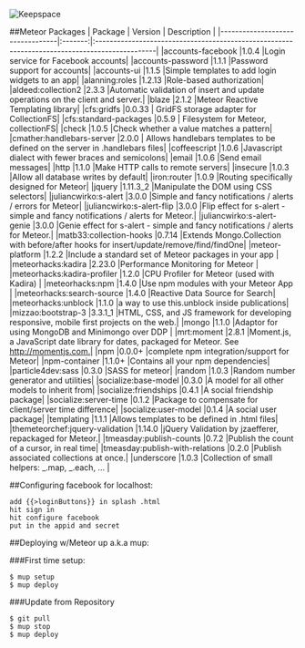 ![Keepspace](http://i.imgur.com/sYK8xa8.png)


##Meteor Packages
| Package                         | Version | Description |
|---------------------------------|:-------:|:----------------------------------------------------------------------------------------------|
|accounts-facebook                |1.0.4    |Login service for Facebook accounts|
|accounts-password                |1.1.1    |Password support for accounts|
|accounts-ui                      |1.1.5    |Simple templates to add login widgets to an app|
|alanning:roles                   |1.2.13   |Role-based authorization|
|aldeed:collection2               |2.3.3    |Automatic validation of insert and update operations on the client and server.|
|blaze                            |2.1.2    |Meteor Reactive Templating library|
|cfs:gridfs                       |0.0.33   |  GridFS storage adapter for CollectionFS|
|cfs:standard-packages            |0.5.9    |  Filesystem for Meteor, collectionFS|
|check                            |1.0.5    |Check whether a value matches a pattern|
|cmather:handlebars-server        |2.0.0    |  Allows handlebars templates to be defined on the server in .handlebars files|
|coffeescript                     |1.0.6    |Javascript dialect with fewer braces and semicolons|
|email                            |1.0.6    |Send email messages|
|http                             |1.1.0    |Make HTTP calls to remote servers|
|insecure                         |1.0.3    |Allow all database writes by default|
|iron:router                      |1.0.9    |Routing specifically designed for Meteor|
|jquery                           |1.11.3_2 |Manipulate the DOM using CSS selectors|
|juliancwirko:s-alert             |3.0.0    |Simple and fancy notifications / alerts / errors for Meteor|
|juliancwirko:s-alert-flip        |3.0.0    |Flip effect for s-alert - simple and fancy notifications / alerts for Meteor.|
|juliancwirko:s-alert-genie       |3.0.0    |Genie effect for s-alert - simple and fancy notifications / alerts for Meteor.|
|matb33:collection-hooks          |0.7.14   |Extends Mongo.Collection with before/after hooks for insert/update/remove/find/findOne| 
|meteor-platform                  |1.2.2    |Include a standard set of Meteor packages in your app |
|meteorhacks:kadira               |2.23.0   |Performance Monitoring for Meteor |
|meteorhacks:kadira-profiler      |1.2.0    |CPU Profiler for Meteor (used with Kadira) |
|meteorhacks:npm                  |1.4.0    |Use npm modules with your Meteor App |
|meteorhacks:search-source        |1.4.0    |Reactive Data Source for Search|
|meteorhacks:unblock              |1.1.0    |a way to use this.unblock inside publications|
|mizzao:bootstrap-3               |3.3.1_1  |HTML, CSS, and JS framework for developing responsive, mobile first projects on the web.|
|mongo                            |1.1.0    |Adaptor for using MongoDB and Minimongo over DDP |
|mrt:moment                       |2.8.1    |Moment.js, a JavaScript date library for dates, packaged for Meteor. See http://momentjs.com.|
|npm                              |0.0.0+   |complete npm integration/support for Meteor|
|npm-container                    |1.1.0+   |Contains all your npm dependencies|
|particle4dev:sass                |0.3.0    |SASS for meteor|
|random                           |1.0.3    |Random number generator and utilities|
|socialize:base-model             |0.3.0    |A model for all other models to inherit from| 
|socialize:friendships            |0.4.1    |A social friendship package|
|socialize:server-time            |0.1.2    |Package to compensate for client/server time difference|
|socialize:user-model             |0.1.4    |A social user package|
|templating                       |1.1.1    |Allows templates to be defined in .html files|
|themeteorchef:jquery-validation  |1.14.0   |jQuery Validation by jzaefferer, repackaged for Meteor.|
|tmeasday:publish-counts          |0.7.2    |Publish the count of a cursor, in real time|
|tmeasday:publish-with-relations  |0.2.0    |Publish associated collections at once.|
|underscore                       |1.0.3    |Collection of small helpers: _.map, _.each, ... |


##Configuring facebook for localhost:
```
add {{>loginButtons}} in splash .html 
hit sign in
hit configure facebook
put in the appid and secret 
```

##Deploying w/Meteor up a.k.a mup:

###First time setup: 
```
$ mup setup
$ mup deploy
```

###Update from Repository
```
$ git pull 
$ mup stop
$ mup deploy
```
